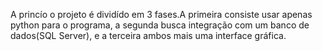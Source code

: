 A princío o projeto é dividído em 3 fases.A primeira consiste usar apenas python para o programa, a segunda busca integração com um banco de dados(SQL Server), e a terceira ambos mais uma interface gráfica.
